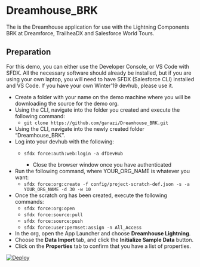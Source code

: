 # Dreamhouse_BRK

The is the Dreamhouse application for use with the Lightning Components BRK at Dreamforce, TrailheaDX and Salesforce World Tours.

## Preparation

For this demo, you can either use the Developer Console, or VS Code with SFDX. All the necessary software should already be installed, but if you are using your own laptop, you will need to have SFDX (Salesforce CLI) installed and VS Code. If you have your own Winter'19 devhub, please use it.

* Create a folder with your name on the demo machine where you will be  downloading the source for the demo org.
* Using the CLI, navigate into the folder you created and execute the following command:
    * `git clone https://github.com/garazi/Dreamhouse_BRK.git `
* Using the CLI, navigate into the newly created folder “Dreamhouse_BRK”.
* Log into your devhub with the following:
    * `sfdx force:auth:web:login -a dfDevHub`

        * Close the browser window once you have authenticated
* Run the following command, where YOUR_ORG_NAME is whatever you want:
    * `sfdx force:org:create -f config/project-scratch-def.json -s -a YOUR_ORG_NAME -d 30 -w 10`
* Once the scratch org has been created, execute the following commands:
    * `sfdx force:org:open`
    * `sfdx force:source:pull`
    * `sfdx force:source:push`
    * `sfdx force:user:permset:assign -n All_Access`
* In the org, open the App Launcher and choose **Dreamhouse Lightning**.
* Choose the **Data Import** tab, and click the **Initialize Sample Data** button.
* Click on the **Properties** tab to confirm that you have a list of properties.


[![Deploy](https://deploy-to-sfdx.com/dist/assets/images/DeployToSFDX.svg)](https://sfdx-deployer-app.herokuapp.com?template=https://github.com/garazi/Dreamhouse_BRK)
